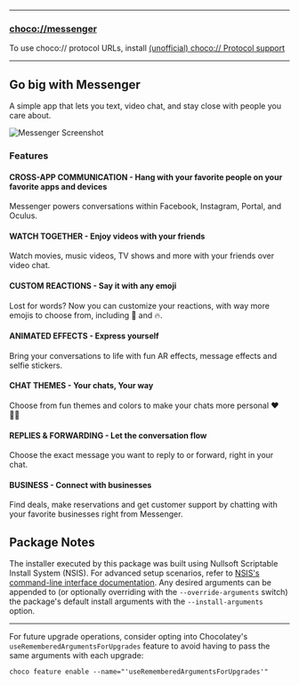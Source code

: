 
---

### [choco://messenger](choco://messenger)

To use choco:// protocol URLs, install [(unofficial) choco:// Protocol support](https://community.chocolatey.org/packages/choco-protocol-support)

---

## Go big with Messenger

A simple app that lets you text, video chat, and stay close with people you care about.

![Messenger Screenshot](https://cdn.jsdelivr.net/gh/brogers5/chocolatey-package-messenger@41f54bf64d8c817bf3663b1c331fe5074df2923f/Screenshot.png)

### Features

#### CROSS-APP COMMUNICATION - Hang with your favorite people on your favorite apps and devices

Messenger powers conversations within Facebook, Instagram, Portal, and Oculus.

#### WATCH TOGETHER - Enjoy videos with your friends

Watch movies, music videos, TV shows and more with your friends over video chat.

#### CUSTOM REACTIONS - Say it with any emoji

Lost for words? Now you can customize your reactions, with way more emojis to choose from, including 🎉 and 🔥.

#### ANIMATED EFFECTS - Express yourself

Bring your conversations to life with fun AR effects, message effects and selfie stickers.

#### CHAT THEMES - Your chats, Your way

Choose from fun themes and colors to make your chats more personal ❤️ 🏳️‍🌈

#### REPLIES & FORWARDING - Let the conversation flow

Choose the exact message you want to reply to or forward, right in your chat.

#### BUSINESS - Connect with businesses

Find deals, make reservations and get customer support by chatting with your favorite businesses right from Messenger.

## Package Notes

The installer executed by this package was built using Nullsoft Scriptable Install System (NSIS). For advanced setup scenarios, refer to [NSIS's command-line interface documentation](https://nsis.sourceforge.io/Docs/Chapter3.html). Any desired arguments can be appended to (or optionally overriding with the `--override-arguments` switch) the package's default install arguments with the `--install-arguments` option.

---

For future upgrade operations, consider opting into Chocolatey's `useRememberedArgumentsForUpgrades` feature to avoid having to pass the same arguments with each upgrade:

```shell
choco feature enable --name="'useRememberedArgumentsForUpgrades'"
```
